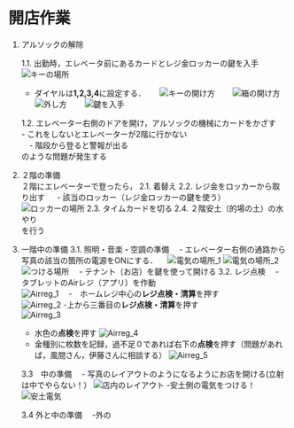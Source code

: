 # 開店作業
1. アルソックの解除
   
   1.1. 出勤時，エレベータ前にあるカードとレジ金ロッカーの鍵を入手　　
   ![キーの場所](./images/key_1.png)　　
   - ダイヤルは**1,2,3,4**に設定する．　　
   ![キーの開け方](./images/key_2.png)　　
   ![箱の開け方](./images/key_3.png)　　
   ![外し方](./images/key_4.png)　　
   ![鍵を入手](./images/key_5.png)　　
   
   1.2. エレベーター右側のドアを開け，アルソックの機械にカードをかざす　　
   　- これをしないとエレベーターが2階に行かない  
   　- 階段から登ると警報が出る  
   のような問題が発生する
3. ２階の準備  
   ２階にエレベーターで登ったら，
   2.1. 着替え
   2.2. レジ金をロッカーから取り出す
  　 - 該当のロッカー（レジ金ロッカーの鍵を使う）
   　![ロッカーの場所](./images/locker.png)
   2.3. タイムカードを切る
   2.4. ２階安土（的場の土）の水やり  
   を行う

4. 一階中の準備
   3.1. 照明・音楽・空調の準備
   　- エレベーター右側の通路から写真の該当の箇所の電源をONにする．
   　![電気の場所_1](./images/here_1.png)
     ![電気の場所_2](./images/here_2.png)
    ![つける場所](./images/here_3.png)
   　- テナント（お店）を鍵を使って開ける
   3.2. レジ点検
   　- タブレットのAirレジ（アプリ）を作動  
       ![Airreg_1](./images/airreg_1png)
   　-　ホームレジ中心の**レジ点検・清算**を押す  
       ![Airreg_2](./images/airreg_2png)
    -上から三番目の**レジ点検・清算**を押す  
       ![Airreg_3](./images/airreg_3png)
    - 水色の**点検**を押す
       ![Airreg_4](./images/airreg_4png)
    - 金種別に枚数を記録，過不足０であれば右下の**点検**を押す（問題があれば，風間さん，伊藤さんに相談する）
      ![Airreg_5](./images/airreg_5png)
      
   3.3　中の準備
   　- 写真のレイアウトのようになるようにお店を開ける(立射は中でやらない！）
      ![店内のレイアウト](./images/layout_inside.png)
     -安土側の電気をつける！
      ![安土電気](./images/ele1.png)
   
   3.4 外と中の準備
   　-外の
   
